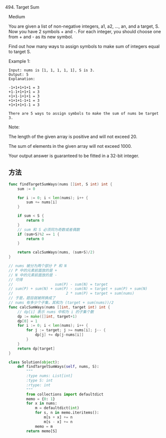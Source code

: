 494. Target Sum


Medium


You are given a list of non-negative integers, a1, a2, ..., an, and a target, S. Now you have 2 symbols + and -. For each integer, you should choose one from + and - as its new symbol.

Find out how many ways to assign symbols to make sum of integers equal to target S.

Example 1:
```
Input: nums is [1, 1, 1, 1, 1], S is 3. 
Output: 5
Explanation: 

-1+1+1+1+1 = 3
+1-1+1+1+1 = 3
+1+1-1+1+1 = 3
+1+1+1-1+1 = 3
+1+1+1+1-1 = 3

There are 5 ways to assign symbols to make the sum of nums be target 3.
```

Note:

The length of the given array is positive and will not exceed 20.

The sum of elements in the given array will not exceed 1000.

Your output answer is guaranteed to be fitted in a 32-bit integer.


## 方法

```go
func findTargetSumWays(nums []int, S int) int {
    sum := 0

	for i := 0; i < len(nums); i++ {
		sum += nums[i]
	}

	if sum < S {
		return 0
	}
	// sum 和 S 必须同为奇数或者偶数
	if (sum+S)%2 == 1 {
		return 0
	}

	return calcSumWays(nums, (sum+S)/2)
}

// nums 被分为两个部分 P 和 N
// P 中的元素前面放的是 +
// N 中的元素前面放的是 -
// 可得
//                   sum(P) - sum(N) = target
// sum(P) + sum(N) + sum(P) - sum(N) = target + sum(P) + sum(N)
//                        2 * sum(P) = target + sum(nums)
// 于是，题目就被转换成了
// nums 有多少个子集，其和为 (target + sum(nums))/2
func calcSumWays(nums []int, target int) int {
	// dp[i] 表示 nums 中和为 i 的子集个数
	dp := make([]int, target+1)
	dp[0] = 1
	for i := 0; i < len(nums); i++ {
		for j := target; j >= nums[i]; j-- {
			dp[j] += dp[j-nums[i]]
		}
	}
	return dp[target]
}
```


```python
class Solution(object):
    def findTargetSumWays(self, nums, S):
        """
        :type nums: List[int]
        :type S: int
        :rtype: int
        """
        from collections import defaultdict
        memo = {0: 1}
        for x in nums:
            m = defaultdict(int)
            for s, n in memo.iteritems():
                m[s + x] += n
                m[s - x] += n
            memo = m
        return memo[S]
```